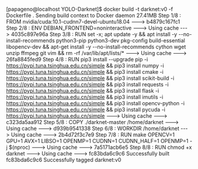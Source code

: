 [papageno@localhost YOLO-Darknet]$ docker build -t darknet:v0 -f Dockerfile .
Sending build context to Docker daemon  27.41MB
Step 1/8 : FROM nvidia/cuda:10.1-cudnn7-devel-ubuntu18.04
 ---> b4879c167fc1
Step 2/8 : ENV DEBIAN_FRONTEND=noninteractive
 ---> Using cache
 ---> 4035c897e96a
Step 3/8 : RUN set -x; apt update -y     && apt install -y --no-install-recommends         python3-pip         python3-dev         pkg-config         build-essential         libopencv-dev     && apt-get install -y  --no-install-recommends         cython         wget         unzip         ffmpeg         git         vim     && rm -rf /var/lib/apt/lists/*
 ---> Using cache
 ---> 26fa8845fed9
Step 4/8 : RUN pip3 install --upgrade pip -i https://pypi.tuna.tsinghua.edu.cn/simple      && pip3 install numpy -i https://pypi.tuna.tsinghua.edu.cn/simple     && pip3 install cmake  -i https://pypi.tuna.tsinghua.edu.cn/simple     && pip3 install scikit-build -i https://pypi.tuna.tsinghua.edu.cn/simple     && pip3 install requests  -i https://pypi.tuna.tsinghua.edu.cn/simple     && pip3 install flask  -i https://pypi.tuna.tsinghua.edu.cn/simple     && pip3 install imutils  -i https://pypi.tuna.tsinghua.edu.cn/simple     && pip3 install opencv-python -i https://pypi.tuna.tsinghua.edu.cn/simple     && pip3 install pycuda  -i https://pypi.tuna.tsinghua.edu.cn/simple
 ---> Using cache
 ---> c323da5aa912
Step 5/8 : COPY ./darknet-master /home/darknet
 ---> Using cache
 ---> d939b9541338
Step 6/8 : WORKDIR  /home/darknet
 ---> Using cache
 ---> 2b4d72f3c7e9
Step 7/8 : RUN make OPENCV=1 GPU=1 AVX=1 LIBSO=1 OPENMP=1 CUDNN=1 CUDNN_HALF=1 OPENMP=1 -j $(nproc)
 ---> Using cache
 ---> 7a5171acb6e5
Step 8/8 : RUN chmod +x darknet
 ---> Using cache
 ---> fc83bda6c9c6
Successfully built fc83bda6c9c6
Successfully tagged darknet:v0